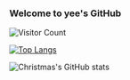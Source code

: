 ### Welcome to yee's GitHub




![Visitor Count](https://profile-counter.glitch.me/yeeiChen/count.svg)

[![Top Langs](https://github-readme-stats.vercel.app/api/top-langs/?username=yeeiChen&layout=compact)](https://github.com/yeeiChen/github-readme-stats)

![Christmas's GitHub stats](https://github-readme-stats.vercel.app/api?username=yeeiChen&show_icons=true&theme=tokyonight)


<!--
**yeeiChen/yeeiChen** is a ✨ _special_ ✨ repository because its `README.md` (this file) appears on your GitHub profile.

Here are some ideas to get you started:

- 🔭 I’m currently working on ...
- 🌱 I’m currently learning ...
- 👯 I’m looking to collaborate on ...
- 🤔 I’m looking for help with ...
- 💬 Ask me about ...
- 📫 How to reach me: ...
- 😄 Pronouns: ...
- ⚡ Fun fact: ...
-->
